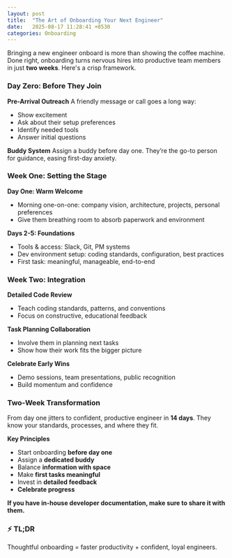 ```yaml
---
layout: post
title:  "The Art of Onboarding Your Next Engineer"
date:   2025-08-17 11:28:41 +0530
categories: Onboarding
---
```


Bringing a new engineer onboard is more than showing the coffee machine. Done right, onboarding turns nervous hires into productive team members in just **two weeks**. Here's a crisp framework.

### Day Zero: Before They Join

**Pre-Arrival Outreach**
A friendly message or call goes a long way:

* Show excitement
* Ask about their setup preferences
* Identify needed tools
* Answer initial questions

**Buddy System**
Assign a buddy before day one. They’re the go-to person for guidance, easing first-day anxiety.

### Week One: Setting the Stage

**Day One: Warm Welcome**

* Morning one-on-one: company vision, architecture, projects, personal preferences
* Give them breathing room to absorb paperwork and environment

**Days 2-5: Foundations**

* Tools & access: Slack, Git, PM systems
* Dev environment setup: coding standards, configuration, best practices
* First task: meaningful, manageable, end-to-end


### Week Two: Integration

**Detailed Code Review**

* Teach coding standards, patterns, and conventions
* Focus on constructive, educational feedback

**Task Planning Collaboration**

* Involve them in planning next tasks
* Show how their work fits the bigger picture

**Celebrate Early Wins**

* Demo sessions, team presentations, public recognition
* Build momentum and confidence


### Two-Week Transformation

From day one jitters to confident, productive engineer in **14 days**. They know your standards, processes, and where they fit.

**Key Principles**

* Start onboarding **before day one**
* Assign a **dedicated buddy**
* Balance **information with space**
* Make **first tasks meaningful**
* Invest in **detailed feedback**
* **Celebrate progress**

**If you have in-house developer documentation, make sure to share it with them.**

### ⚡ TL;DR

Thoughtful onboarding = faster productivity + confident, loyal engineers.

